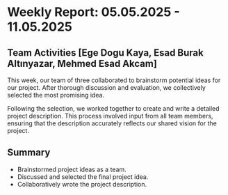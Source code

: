 # Weekly Report: 05.05.2025 - 11.05.2025

## Team Activities [Ege Dogu Kaya, Esad Burak Altınyazar, Mehmed Esad Akcam]

This week, our team of three collaborated to brainstorm potential ideas for our project. After thorough discussion and evaluation, we collectively selected the most promising idea.

Following the selection, we worked together to create and write a detailed project description. This process involved input from all team members, ensuring that the description accurately reflects our shared vision for the project.

## Summary

- Brainstormed project ideas as a team.
- Discussed and selected the final project idea.
- Collaboratively wrote the project description.